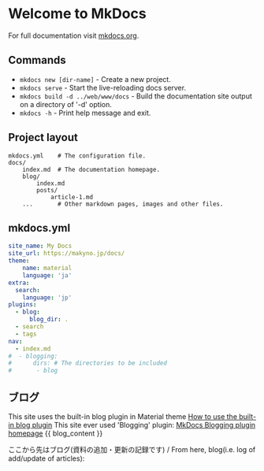 # Welcome to MkDocs

For full documentation visit [mkdocs.org](https://www.mkdocs.org).

## Commands

* `mkdocs new [dir-name]` - Create a new project.
* `mkdocs serve` - Start the live-reloading docs server.
* `mkdocs build -d ../web/www/docs` - Build the documentation site output on a directory of '-d' option.
* `mkdocs -h` - Print help message and exit.

## Project layout

    mkdocs.yml    # The configuration file.
    docs/
        index.md  # The documentation homepage.
        blog/
            index.md
            posts/
                article-1.md
        ...       # Other markdown pages, images and other files.
## mkdocs.yml
```yaml
site_name: My Docs
site_url: https://makyno.jp/docs/
theme: 
    name: material
    language: 'ja'
extra:
  search:
    language: 'jp'
plugins:
  - blog:
      blog_dir: .
  - search
  - tags
nav:
  - index.md
#  - blogging:
#      dirs: # The directories to be included
#       - blog
```
## ブログ
  This site uses the built-in blog plugin in Material theme [How to use the built-in blog plugin](https://squidfunk.github.io/mkdocs-material/blog/2022/09/12/blog-support-just-landed/)
    This site ever used 'Blogging' plugin: [MkDocs Blogging plugin homepage](https://liang2kl.github.io/mkdocs-blogging-plugin/)
      {{ blog_content }}

ここから先はブログ(資料の追加・更新の記録です) / From here, blog(i.e. log of add/update of articles):
